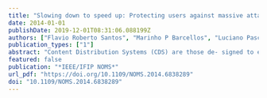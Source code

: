 ```yaml
---
title: "Slowing down to speed up: Protecting users against massive attacks in content distribution systems"
date: 2014-01-01
publishDate: 2019-12-01T08:31:06.088199Z
authors: ["Flavio Roberto Santos", "Marinho P Barcellos", "Luciano Paschoal Gaspary"]
publication_types: ["1"]
abstract: "Content Distribution Systems (CDS) are those de- signed to efficiently deliver (to interested parties) a variety of contents. CDS may be classified in two groups. The first group (moderated) comprises the set of systems in which contents are checked against their descriptions before being published. The second group (non-moderated) is the set of systems without any kind of moderation. Since descriptions are of paramount importance to enable users to find contents, non-moderated CDS are clearly vulnerable to malicious interferences and susceptible to content pollution. Furthermore, colluding attackers may flood the system with imprecise metadata and turn the system into a useless content distribution platform. To protect the system from massive malicious behaviors and provide better Quality- of-Experience (QoE) to users, this paper presents a novel con- servative strategy to mitigate collusion attacks in non-moderated CDS. The rationale behind this simple, yet very effective strategy, is to delay user's actions and randomly authorize them. Results indicate that this “artificial delay” reduces the effect of attackers in the system and, hence, increases user's QoE."
featured: false
publication: "*IEEE/IFIP NOMS*"
url_pdf: "https://doi.org/10.1109/NOMS.2014.6838289"
doi: "10.1109/NOMS.2014.6838289"
---
```


